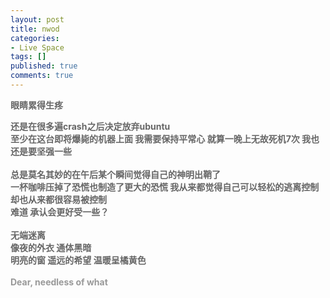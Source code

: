 ```yaml
---
layout: post
title: nwod
categories:
- Live Space
tags: []
published: true
comments: true
---
```

<p><strong><font color="#666666">眼睛累得生疼</font></strong>
<div><strong><font color="#666666">还是在很多遍crash之后决定放弃ubuntu</font></strong></div>
<div><strong><font color="#666666">至少在这台即将爆毙的机器上面 我需要保持平常心 就算一晚上无故死机7次 我也还是要坚强一些</font></strong></div>
<div><strong><font color="#666666"></font></strong> </div>
<div><strong><font color="#666666">总是莫名其妙的在午后某个瞬间觉得自己的神明出鞘了</font></strong></div>
<div><strong><font color="#666666">一杯咖啡压掉了恐慌也制造了更大的恐慌 我从来都觉得自己可以轻松的逃离控制 却也从来都很容易被控制</font></strong></div>
<div><strong><font color="#666666">难道 承认会更好受一些？</font></strong></div>
<div><strong><font color="#666666"></font></strong> </div>
<div><strong><font color="#666666">无端迷离</font></strong></div>
<div><strong><font color="#666666">像夜的外衣 通体黑暗</font></strong></div>
<div><strong><font color="#666666">明亮的窗 遥远的希望 温暖呈橘黄色</font></strong></div>
<div> </div>
<div><strong><font color="#999999">Dear, needless of what</font></strong></div>
<div></div></p>
